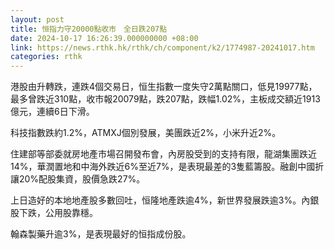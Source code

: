 ```yaml
---
layout: post
title: 恒指力守20000點收市　全日跌207點
date: 2024-10-17 16:26:39.000000000 +08:00
link: https://news.rthk.hk/rthk/ch/component/k2/1774987-20241017.htm
categories: rthk
---
```


港股由升轉跌，連跌4個交易日，恒生指數一度失守2萬點關口，低見19977點，最多曾跌近310點，收市報20079點，跌207點，跌幅1.02%，主板成交額近1913億元，連續6日下滑。

科技指數跌約1.2%，ATMXJ個別發展，美團跌近2%，小米升近2%。

住建部等部委就房地產市場召開發布會，內房股受到的支持有限，龍湖集團跌近14%，華潤置地和中海外跌近6%至近7%，是表現最差的3隻藍籌股。融創中國折讓20%配股集資，股價急跌27%。

上日造好的本地地產股多數回吐，恒隆地產跌逾4%，新世界發展跌逾3%。內銀股下跌，公用股靠穩。

翰森製藥升逾3%，是表現最好的恒指成份股。
